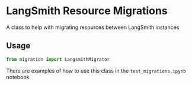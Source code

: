 # LangSmith Resource Migrations

A class to help with migrating resources between LangSmith instances

## Usage

```python
from migration import LangsmithMigrator

```

There are examples of how to use this class in the `test_migrations.ipynb` notebook